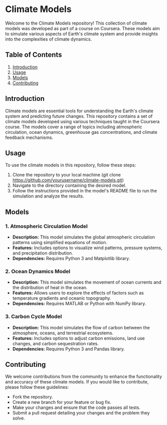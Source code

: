 # Climate Models

Welcome to the Climate Models repository! This collection of climate models was developed as part of a course on Coursera. These models aim to simulate various aspects of Earth's climate system and provide insights into the complexities of climate dynamics.

## Table of Contents

1. [Introduction](#introduction)
2. [Usage](#usage)
3. [Models](#models)
4. [Contributing](#contributing)

## Introduction

Climate models are essential tools for understanding the Earth's climate system and predicting future changes. This repository contains a set of climate models developed using various techniques taught in the Coursera course. The models cover a range of topics including atmospheric circulation, ocean dynamics, greenhouse gas concentrations, and climate feedback mechanisms.

## Usage

To use the climate models in this repository, follow these steps:

1. Clone the repository to your local machine (git clone https://github.com/yourusername/climate-models.git)
2. Navigate to the directory containing the desired model.
3. Follow the instructions provided in the model's README file to run the simulation and analyze the results.

## Models

### 1. Atmospheric Circulation Model

- **Description:** This model simulates the global atmospheric circulation patterns using simplified equations of motion.
- **Features:** Includes options to visualize wind patterns, pressure systems, and precipitation distribution.
- **Dependencies:** Requires Python 3 and Matplotlib library.

### 2. Ocean Dynamics Model

- **Description:** This model simulates the movement of ocean currents and the distribution of heat in the ocean.
- **Features:** Allows users to explore the effects of factors such as temperature gradients and oceanic topography.
- **Dependencies:** Requires MATLAB or Python with NumPy library.

### 3. Carbon Cycle Model

- **Description:** This model simulates the flow of carbon between the atmosphere, oceans, and terrestrial ecosystems.
- **Features:** Includes options to adjust carbon emissions, land use changes, and carbon sequestration rates.
- **Dependencies:** Requires Python 3 and Pandas library.

## Contributing

We welcome contributions from the community to enhance the functionality and accuracy of these climate models. If you would like to contribute, please follow these guidelines:

- Fork the repository.
- Create a new branch for your feature or bug fix.
- Make your changes and ensure that the code passes all tests.
- Submit a pull request detailing your changes and the problem they solve.
